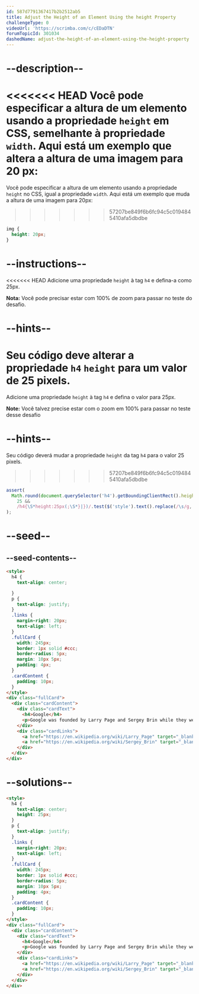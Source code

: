 ```yaml
---
id: 587d7791367417b2b2512ab5
title: Adjust the Height of an Element Using the height Property
challengeType: 0
videoUrl: 'https://scrimba.com/c/cEDaDTN'
forumTopicId: 301034
dashedName: adjust-the-height-of-an-element-using-the-height-property
---
```


# --description--

<<<<<<< HEAD
Você pode especificar a altura de um elemento usando a propriedade `height` em CSS, semelhante à propriedade `width`. Aqui está um exemplo que altera a altura de uma imagem para 20 px:
=======
Você pode especificar a altura de um elemento usando a propriedade `height` no CSS, igual a propriedade `width`. Aqui está um exemplo que muda a altura de uma imagem para 20px:
>>>>>>> 57207be849f6b6fc94c5c0194845410afa5dbdbe

```css
img {
  height: 20px;
}
```

# --instructions--

<<<<<<< HEAD
Adicione uma propriedade `height` à tag `h4` e defina-a como 25px.

**Nota:** Você pode precisar estar com 100% de zoom para passar no teste do desafio.

# --hints--

Seu código deve alterar a propriedade `h4` `height` para um valor de 25 pixels.
=======
Adicione uma propriedade `height` à tag `h4` e defina o valor para 25px.

**Note:** Você talvez precise estar com o zoom em 100% para passar no teste desse desafio

# --hints--

Seu código deverá mudar a propriedade `height` da tag `h4` para o valor 25 pixels.
>>>>>>> 57207be849f6b6fc94c5c0194845410afa5dbdbe

```js
assert(
  Math.round(document.querySelector('h4').getBoundingClientRect().height) ===
    25 &&
    /h4{\S*height:25px(;\S*}|})/.test($('style').text().replace(/\s/g, ''))
);
```

# --seed--

## --seed-contents--

```html
<style>
  h4 {
    text-align: center;

  }
  p {
    text-align: justify;
  }
  .links {
    margin-right: 20px;
    text-align: left;
  }
  .fullCard {
    width: 245px;
    border: 1px solid #ccc;
    border-radius: 5px;
    margin: 10px 5px;
    padding: 4px;
  }
  .cardContent {
    padding: 10px;
  }
</style>
<div class="fullCard">
  <div class="cardContent">
    <div class="cardText">
      <h4>Google</h4>
      <p>Google was founded by Larry Page and Sergey Brin while they were Ph.D. students at Stanford University.</p>
    </div>
    <div class="cardLinks">
      <a href="https://en.wikipedia.org/wiki/Larry_Page" target="_blank" class="links">Larry Page</a>
      <a href="https://en.wikipedia.org/wiki/Sergey_Brin" target="_blank" class="links">Sergey Brin</a>
    </div>
  </div>
</div>
```

# --solutions--

```html
<style>
  h4 {
    text-align: center;
    height: 25px;
  }
  p {
    text-align: justify;
  }
  .links {
    margin-right: 20px;
    text-align: left;
  }
  .fullCard {
    width: 245px;
    border: 1px solid #ccc;
    border-radius: 5px;
    margin: 10px 5px;
    padding: 4px;
  }
  .cardContent {
    padding: 10px;
  }
</style>
<div class="fullCard">
  <div class="cardContent">
    <div class="cardText">
      <h4>Google</h4>
      <p>Google was founded by Larry Page and Sergey Brin while they were Ph.D. students at Stanford University.</p>
    </div>
    <div class="cardLinks">
      <a href="https://en.wikipedia.org/wiki/Larry_Page" target="_blank" class="links">Larry Page</a>
      <a href="https://en.wikipedia.org/wiki/Sergey_Brin" target="_blank" class="links">Sergey Brin</a>
    </div>
  </div>
</div>
```
